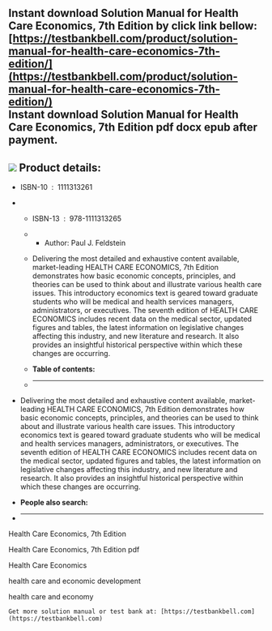 Instant download **Solution Manual for Health Care Economics, 7th Edition** by click link bellow:  
[https://testbankbell.com/product/solution-manual-for-health-care-economics-7th-edition/](https://testbankbell.com/product/solution-manual-for-health-care-economics-7th-edition/)  
**Instant download Solution Manual for Health Care Economics, 7th Edition pdf docx epub after payment.**
--------------------------------------------------------------------------------------------------------


![](https://testbankbell.com/wp-content/uploads/2023/05/Solution-Manual-for-Health-Care-Economics-7th-Edition-228x228-1.jpg)
**Product details:**
--------------------


* ISBN-10 ‏ : ‎ 1111313261
* * ISBN-13 ‏ : ‎ 978-1111313265
  * * Author: Paul J. Feldstein
   
  * Delivering the most detailed and exhaustive content available, market-leading HEALTH CARE ECONOMICS, 7th Edition demonstrates how basic economic concepts, principles, and theories can be used to think about and illustrate various health care issues. This introductory economics text is geared toward graduate students who will be medical and health services managers, administrators, or executives. The seventh edition of HEALTH CARE ECONOMICS includes recent data on the medical sector, updated figures and tables, the latest information on legislative changes affecting this industry, and new literature and research. It also provides an insightful historical perspective within which these changes are occurring.
  * **Table of contents:**
  * ----------------------
 
* Delivering the most detailed and exhaustive content available, market-leading HEALTH CARE ECONOMICS, 7th Edition demonstrates how basic economic concepts, principles, and theories can be used to think about and illustrate various health care issues. This introductory economics text is geared toward graduate students who will be medical and health services managers, administrators, or executives. The seventh edition of HEALTH CARE ECONOMICS includes recent data on the medical sector, updated figures and tables, the latest information on legislative changes affecting this industry, and new literature and research. It also provides an insightful historical perspective within which these changes are occurring.
* **People also search:**
* -----------------------

Health Care Economics, 7th Edition

Health Care Economics, 7th Edition pdf

Health Care Economics

health care and economic development

health care and economy


    Get more solution manual or test bank at: [https://testbankbell.com](https://testbankbell.com)
